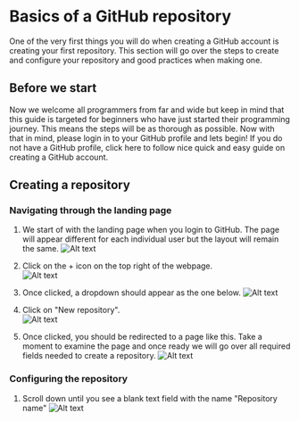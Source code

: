 # Basics of a GitHub repository

One of the very first things you will do when creating a GitHub account is creating your first repository. This section will go over the steps to create and configure your repository and good practices when making one.

## Before we start

Now we welcome all programmers from far and wide but keep in mind that this guide is targeted for beginners who have just started their programming journey. This means the steps will be as thorough as possible. Now with that in mind, please login in to your GitHub profile and lets begin! If you do not have a GitHub profile, click here to follow nice quick and easy guide on creating a GitHub account.

## Creating a repository

### Navigating through the landing page

1. We start of with the landing page when you login to GitHub. The page will appear different for each individual user but the layout will remain the same.
![Alt text](https://gcdnb.pbrd.co/images/Px1c5cdjot8s.png?o=1 "GitHub Landing Page")

2. Click on the + icon on the top right of the webpage. <br>
![Alt text](https://gcdnb.pbrd.co/images/Lrc36dW7213F.png?o=1 "GitHub Landing Page")

3. Once clicked, a dropdown should appear as the one below.
![Alt text](https://gcdnb.pbrd.co/images/Tjbss6Wg4nqM.png?o=1 "GitHub Landing Page")

4. Click on "New repository". <br>
![Alt text](https://gcdnb.pbrd.co/images/1x4eQQKC1cDU.png?o=1 "GitHub Landing Page")

5. Once clicked, you should be redirected to a page like this. Take a moment to examine the page and once ready we will go over all required fields needed to create a repository.
![Alt text](https://gcdnb.pbrd.co/images/5IouJOtYoMZ5.png?o=1 "GitHub Landing Page")

### Configuring the repository

1. Scroll down until you see a blank text field with the name "Repository name"
![Alt text](https://gcdnb.pbrd.co/images/tjH7z4fxCd0l.png?o=1 "GitHub Landing Page")
